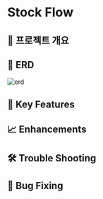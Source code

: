 # Stock Flow

## 📌 프로젝트 개요

## 🔗 ERD
![erd](https://private-user-images.githubusercontent.com/194618981/457632048-c24a427e-bfd3-4751-a17d-2e9d440730ac.png?jwt=eyJhbGciOiJIUzI1NiIsInR5cCI6IkpXVCJ9.eyJpc3MiOiJnaXRodWIuY29tIiwiYXVkIjoicmF3LmdpdGh1YnVzZXJjb250ZW50LmNvbSIsImtleSI6ImtleTUiLCJleHAiOjE3NTA1ODEzMjgsIm5iZiI6MTc1MDU4MTAyOCwicGF0aCI6Ii8xOTQ2MTg5ODEvNDU3NjMyMDQ4LWMyNGE0MjdlLWJmZDMtNDc1MS1hMTdkLTJlOWQ0NDA3MzBhYy5wbmc_WC1BbXotQWxnb3JpdGhtPUFXUzQtSE1BQy1TSEEyNTYmWC1BbXotQ3JlZGVudGlhbD1BS0lBVkNPRFlMU0E1M1BRSzRaQSUyRjIwMjUwNjIyJTJGdXMtZWFzdC0xJTJGczMlMkZhd3M0X3JlcXVlc3QmWC1BbXotRGF0ZT0yMDI1MDYyMlQwODMwMjhaJlgtQW16LUV4cGlyZXM9MzAwJlgtQW16LVNpZ25hdHVyZT0wYTdjNTg0MWE4YzZkNzkzNzE2YjIyNjA0YWU5MmZiODdkMDM1MzVlZmJiOTNjZmM2YTA5ZDk5YzliZTViMjNmJlgtQW16LVNpZ25lZEhlYWRlcnM9aG9zdCJ9.MYAApuaxELIEzBqM5URdUM2u41yY6VflvOpjGIs2a9A)

## 🚀 Key Features

## 📈 Enhancements

## 🛠️ Trouble Shooting

## 🐞 Bug Fixing

